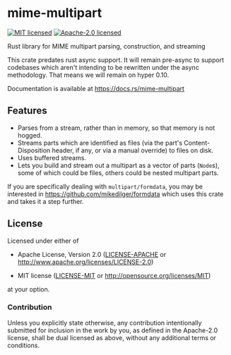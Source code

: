 # mime-multipart

[![MIT licensed](https://img.shields.io/badge/license-MIT-blue.svg)](./LICENSE-MIT)
[![Apache-2.0 licensed](https://img.shields.io/badge/license-APACHE2-blue.svg)](./LICENSE-APACHE)

Rust library for MIME multipart parsing, construction, and streaming

This crate predates rust async support. It will remain pre-async to support
codebases which aren't intending to be rewritten under the async methodology.
That means we will remain on hyper 0.10.

Documentation is available at https://docs.rs/mime-multipart

## Features

* Parses from a stream, rather than in memory, so that memory is not hogged.
* Streams parts which are identified as files (via the part's Content-Disposition header,
  if any, or via a manual override) to files on disk.
* Uses buffered streams.
* Lets you build and stream out a multipart as a vector of parts (`Node`s), some of which
  could be files, others could be nested multipart parts.

If you are specifically dealing with `multipart/formdata`, you may be interested in
https://github.com/mikedilger/formdata which uses this crate and takes it a step
further.

## License

Licensed under either of

 * Apache License, Version 2.0
   ([LICENSE-APACHE](LICENSE-APACHE)
    or http://www.apache.org/licenses/LICENSE-2.0)

 * MIT license
   ([LICENSE-MIT](LICENSE-MIT) or http://opensource.org/licenses/MIT)

at your option.

### Contribution

Unless you explicitly state otherwise, any contribution intentionally submitted
for inclusion in the work by you, as defined in the Apache-2.0 license, shall
be dual licensed as above, without any additional terms or conditions.
